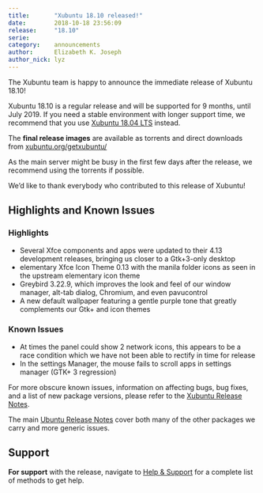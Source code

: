 ```yaml
---
title:       "Xubuntu 18.10 released!"
date:        2018-10-18 23:56:09
release:     "18.10"
serie:       
category:    announcements
author:      Elizabeth K. Joseph
author_nick: lyz
---
```


The Xubuntu team is happy to announce the immediate release of Xubuntu 18.10!

Xubuntu 18.10 is a regular release and will be supported for 9 months, until July 2019. If you need a stable environment with longer support time, we recommend that you use [Xubuntu 18.04 LTS](https://xubuntu.org/release/18-04/) instead.

The **final release images** are available as torrents and direct downloads from [xubuntu.org/getxubuntu/](https://xubuntu.org/getxubuntu/)

As the main server might be busy in the first few days after the release, we recommend using the torrents if possible.

We’d like to thank everybody who contributed to this release of Xubuntu!

Highlights and Known Issues
---------------------------

### Highlights

- Several Xfce components and apps were updated to their 4.13 development releases, bringing us closer to a Gtk+3-only desktop
- elementary Xfce Icon Theme 0.13 with the manila folder icons as seen in the upstream elementary icon theme
- Greybird 3.22.9, which improves the look and feel of our window manager, alt-tab dialog, Chromium, and even pavucontrol
- A new default wallpaper featuring a gentle purple tone that greatly complements our Gtk+ and icon themes

### Known Issues

- At times the panel could show 2 network icons, this appears to be a race condition which we have not been able to rectify in time for release
- In the settings Manager, the mouse fails to scroll apps in settings manager (GTK+ 3 regression)

For more obscure known issues, information on affecting bugs, bug fixes, and a list of new package versions, please refer to the [Xubuntu Release Notes](http://wiki.xubuntu.org/releases/18.10/release-notes "Xubuntu 18.10 Release Notes").

The main [Ubuntu Release Notes](https://wiki.ubuntu.com/CosmicCuttlefish/ReleaseNotes) cover both many of the other packages we carry and more generic issues.

Support
-------

**For support** with the release, navigate to [Help &amp; Support](https://xubuntu.org/help/) for a complete list of methods to get help.
